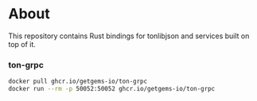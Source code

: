 # About

This repository contains Rust bindings for tonlibjson and services built on top of it.

### ton-grpc

```bash
docker pull ghcr.io/getgems-io/ton-grpc
docker run --rm -p 50052:50052 ghcr.io/getgems-io/ton-grpc
```
